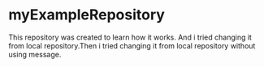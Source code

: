 # myExampleRepository
This repository was created to learn how it works. And i tried changing it from local repository.Then i tried changing it from local repository without using message.
